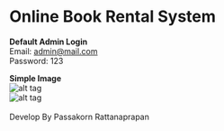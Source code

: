 # Online Book Rental System

<b>Default Admin Login</b>
<br/>Email: admin@mail.com
<br/>Password: 123

<b>Simple Image</b>
<br/>
![alt tag](https://raw.githubusercontent.com/D4rk1ink/Online-Book-Rental-System/master/Simple%20Image/img_1.png)
<br/>
![alt tag](https://raw.githubusercontent.com/D4rk1ink/Online-Book-Rental-System/master/Simple%20Image/img_2.png)
<br/>
<br/>
 Develop By Passakorn Rattanaprapan


